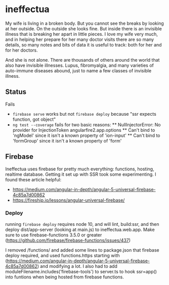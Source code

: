 
# ineffectua

My wife is living in a broken body. But you cannot see the breaks by looking at her outside. On the outside she looks fine. But inside there is an invisible illness that is breaking her apart in little pieces. I love my wife very much, and in helping her prepare for her many doctor visits there are so many details, so many notes and bits of data it is useful to track: both for her and for her doctors.

And she is not alone. There are thousands of others around the world that also have invisible illnesses. Lupus, fibromyalgia, and many varieties of auto-immune diseases abound, just to name a few classes of invisible illness.

## Status

Fails

* `firebase serve` works but not `firebase deploy` because "ssr expects function, got object"
* `ng test --coverage` fails for two basic reasons:
** NullInjectorError: No provider for InjectionToken angularfire2.app.options
** Can't bind to 'ngModel' since it isn't a known property of 'ion-input'
** Can't bind to 'formGroup' since it isn't a known property of 'form' 

## Firebase

Ineffectua uses firebase for pretty much everything: functions, hosting, realtime database. Getting it set up with SSR took some experimenting. I found these article helpful:
* https://medium.com/angular-in-depth/angular-5-universal-firebase-4c85a7d00862
* https://fireship.io/lessons/angular-universal-firebase/

### Deploy

running `firebase deploy` requires node 10, and will lint, build:ssr, and then deploy dist/app-server (looking at main.js) to ineffectua.web.app. Make sure to use firebase-functions 3.5.0 or greater (https://github.com/firebase/firebase-functions/issues/437)

I removed /functions/ and added some lines to package.json that firebase deploy required, and used functions.https starting with (https://medium.com/angular-in-depth/angular-5-universal-firebase-4c85a7d00862) and modifying a lot. I also had to add moduleFilename.includes('firebase-tools') to server.ts to hook ssr=app() into funtions when being hosted from firebase functions.